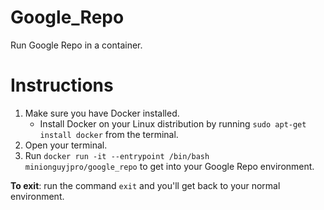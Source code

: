 # Google_Repo
Run Google Repo in a container.
# Instructions
1. Make sure you have Docker installed.
   * Install Docker on your Linux distribution by running ``sudo apt-get install docker`` from the terminal.
2. Open your terminal.
3. Run ``docker run -it --entrypoint /bin/bash minionguyjpro/google_repo`` to get into your Google Repo environment.

**To exit**: run the command ``exit`` and you'll get back to your normal environment.
